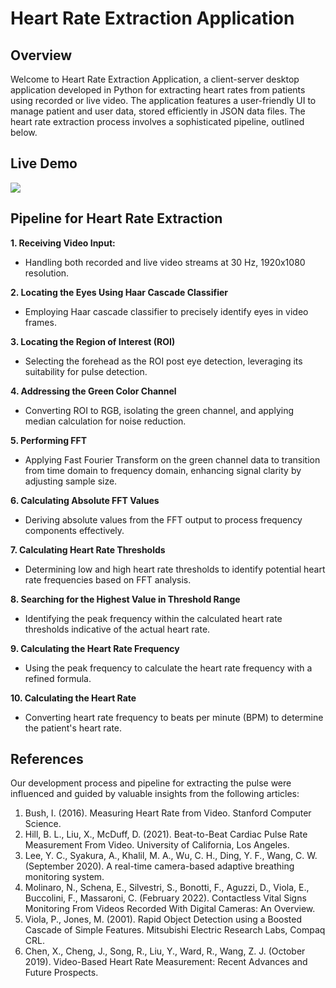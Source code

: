 # Heart Rate Extraction Application

## Overview
Welcome to Heart Rate Extraction Application, a client-server desktop application developed in Python for extracting heart rates from patients using recorded or live video. The application features a user-friendly UI to manage patient and user data, stored efficiently in JSON data files. The heart rate extraction process involves a sophisticated pipeline, outlined below.

## Live Demo
![](https://github.com/shimonr111/Heart-Rate-Extraction-App/blob/0353ec1c6709bda85eabecf0dee8f27b170999ad/Documents/Live%20Demo/Extract_HR_App_Live_Demo.gif)

## Pipeline for Heart Rate Extraction
**1. Receiving Video Input:**
- Handling both recorded and live video streams at 30 Hz, 1920x1080 resolution.

**2. Locating the Eyes Using Haar Cascade Classifier**
- Employing Haar cascade classifier to precisely identify eyes in video frames.

**3. Locating the Region of Interest (ROI)**
- Selecting the forehead as the ROI post eye detection, leveraging its suitability for pulse detection.

**4. Addressing the Green Color Channel**
- Converting ROI to RGB, isolating the green channel, and applying median calculation for noise reduction.

**5. Performing FFT**
- Applying Fast Fourier Transform on the green channel data to transition from time domain to frequency domain, enhancing signal clarity by adjusting sample size.

**6. Calculating Absolute FFT Values**
- Deriving absolute values from the FFT output to process frequency components effectively.

**7. Calculating Heart Rate Thresholds**
- Determining low and high heart rate thresholds to identify potential heart rate frequencies based on FFT analysis.

**8. Searching for the Highest Value in Threshold Range**
- Identifying the peak frequency within the calculated heart rate thresholds indicative of the actual heart rate.

**9. Calculating the Heart Rate Frequency**
- Using the peak frequency to calculate the heart rate frequency with a refined formula.

**10. Calculating the Heart Rate**
- Converting heart rate frequency to beats per minute (BPM) to determine the patient's heart rate.
   
## References
Our development process and pipeline for extracting the pulse were influenced and guided by valuable insights from the following articles:

1.	Bush, I. (2016). Measuring Heart Rate from Video. Stanford Computer Science.
2.	Hill, B. L., Liu, X., McDuff, D. (2021). Beat-to-Beat Cardiac Pulse Rate Measurement From Video. University of California, Los Angeles.
3.	Lee, Y. C., Syakura, A., Khalil, M. A., Wu, C. H., Ding, Y. F., Wang, C. W. (September 2020). A real-time camera-based adaptive breathing monitoring system.
4.	Molinaro, N., Schena, E., Silvestri, S., Bonotti, F., Aguzzi, D., Viola, E., Buccolini, F., Massaroni, C. (February 2022). Contactless Vital Signs Monitoring From Videos Recorded With Digital Cameras: An Overview.
5.	Viola, P., Jones, M. (2001). Rapid Object Detection using a Boosted Cascade of Simple Features. Mitsubishi Electric Research Labs, Compaq CRL.
6.	Chen, X., Cheng, J., Song, R., Liu, Y., Ward, R., Wang, Z. J. (October 2019). Video-Based Heart Rate Measurement: Recent Advances and Future Prospects.
